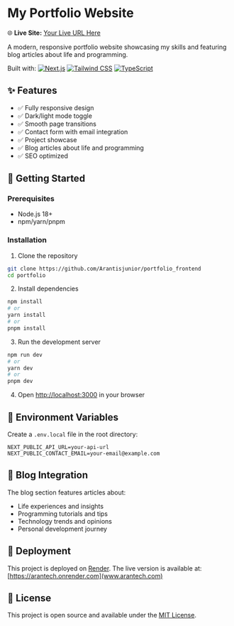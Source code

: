 # My Portfolio Website

🌐 **Live Site:** [Your Live URL Here](https://arantech.onrender.com)

A modern, responsive portfolio website showcasing my skills and featuring blog articles about life and programming.

Built with:
[![Next.js](https://img.shields.io/badge/Next.js-000000?style=for-the-badge&logo=nextdotjs&logoColor=white)](https://nextjs.org/)
[![Tailwind CSS](https://img.shields.io/badge/Tailwind_CSS-38B2AC?style=for-the-badge&logo=tailwind-css&logoColor=white)](https://tailwindcss.com/)
[![TypeScript](https://img.shields.io/badge/TypeScript-007ACC?style=for-the-badge&logo=typescript&logoColor=white)](https://www.typescriptlang.org/)

## ✨ Features

- ✅ Fully responsive design
- ✅ Dark/light mode toggle
- ✅ Smooth page transitions
- ✅ Contact form with email integration
- ✅ Project showcase
- ✅ Blog articles about life and programming
- ✅ SEO optimized

## 🚀 Getting Started

### Prerequisites
- Node.js 18+
- npm/yarn/pnpm

### Installation

1. Clone the repository
```bash
git clone https://github.com/Arantisjunior/portfolio_frontend
cd portfolio
```

2. Install dependencies
```bash
npm install
# or
yarn install
# or
pnpm install
```

3. Run the development server
```bash
npm run dev
# or
yarn dev
# or
pnpm dev
```

4. Open [http://localhost:3000](http://localhost:3000) in your browser

## 🔧 Environment Variables

Create a `.env.local` file in the root directory:

```env
NEXT_PUBLIC_API_URL=your-api-url
NEXT_PUBLIC_CONTACT_EMAIL=your-email@example.com
```

## 📝 Blog Integration

The blog section features articles about:
- Life experiences and insights
- Programming tutorials and tips
- Technology trends and opinions
- Personal development journey

## 🚀 Deployment

This project is deployed on [Render](https://render.com). The live version is available at: [https://arantech.onrender.com](www.arantech.com)

## 📄 License

This project is open source and available under the [MIT License](LICENSE).

